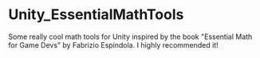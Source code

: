 # Unity_EssentialMathTools
Some really cool math tools for Unity inspired by the book "Essential Math for Game Devs" by Fabrizio Espíndola. I highly recommended it!

